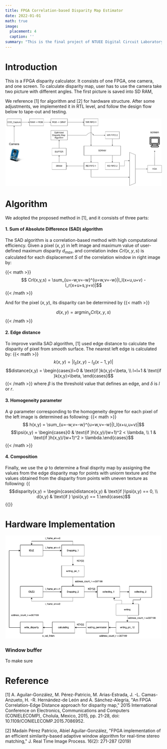 ```yaml
---
title: FPGA Correlation-based Disparity Map Estimator
date: 2022-01-01
math: true
image:
  placement: 4
  caption: ''
summary: "This is the final project of NTUEE Digital Circuit Laboratory (EE3016). In collaboration with H.L. Hsieh, S.C. Yang."
---
```


# Introduction
This is a FPGA disparity calculator. It consists of one FPGA, one camera, and one screen. To calculate disparity map, user has to use the camera take two picture with different angles. The first picture is saved into SD RAM, 

We reference [1] for algorithm and [2] for hardware structure. After some adjustments, we implemented it in RTL level, and follow the design flow below to tape-out and testing. 

![png](img/block_diagram.png "Fig. Block Diagram")


# Algorithm
We adopted the proposed method in [1], and it consists of three parts:
#### 1. Sum of Absolute Difference (SAD) algorithm
The SAD algorithm is a correlation-based method with high computational efficiency. Given a pixel $(x,y)$ in left image and maximum value of user-defined maximum disparity $d_{max}$, and correlation index $Crl(x,y,s)$ is calculated for each displacement $S$ of the correlation window in right image by:

{{< math >}}
$$ Crl(x,y,s) = \sum_{u=-w,v=-w}^{u=w,v=-w}|I_l(x+u,u+v) - I_r(x+u+s,y+v)|$$
{{< /math >}}

And for the pixel $(x,y)$, its disparity can be determined by 
{{< math >}}
<!-- $$ d(x,y) = argmin_s Crl(x,y,s) $$ -->
$$ d(x,y) = \mathop{\arg\min}_{s} Crl(x,y,s)$$
{{< /math >}}

#### 2. Edge distance
To improve vanilla SAD algorithm, [1] used edge distance to calculate the disparity of pixel from smooth surface. The nearest left edge is calculated by: 
{{< math >}}
$$k(x,y) = |I_{\delta}(x,y)-I_{\delta}(x-1,y)|$$
$$distance(x,y) = \begin{cases}l=0 & \text{if }k(x,y)<\beta, \\
l=l+1 & \text{if }k(x,y)>\beta,  \end{cases}$$
{{< /math >}}
where $\beta$ is the threshold value that defines an edge, and $\delta$ is $l$ or $r$.

#### 3. Homogeneity parameter 
A $\psi$ parameter corresponding to the homogeneity degree for each pixel of the left image is determined as following:
{{< math >}}
$$ h(x,y) = \sum_{u=-w,v=-w}^{u=w,v=-w}|I_l(x+u,u+v)|$$
$$\psi(x,y) = \begin{cases}0 & \text{if }h(x,y)/(w+1)^2 < \lambda, \\
1 & \text{if }h(x,y)/(w+1)^2 > \lambda.\end{cases}$$
{{< /math >}}

#### 4. Composition
Finally, we use the $\psi$ to determine a final disprity map by assigning the values from the edge disparity map for points with uniorm texture and the values obtained from the disparity from points with uneven texture as following: 
{{<math>}}
$$disparity(x,y) = \begin{cases}distance(x,y) & \text{if }\psi(x,y) == 0, \\
d(x,y) & \text{if } \psi(x,y) == 1.\end{cases}$$
{{</math>}}

# Hardware Implementation
![png](img/DCLab_final_FSM.drawio.png "Fig. Finite state machine")
### Window buffer
To make sure 

# Reference
[1] A. Aguilar-González, M. Pérez-Patricio, M. Arias-Estrada, J. -L. Camas-Anzueto, H. -R. Hernández-de León and A. Sánchez-Alegría, "An FPGA Correlation-Edge Distance approach for disparity map," 2015 International Conference on Electronics, Communications and Computers (CONIELECOMP), Cholula, Mexico, 2015, pp. 21-28, doi: 10.1109/CONIELECOMP.2015.7086952. 

[2] Madaín Pérez Patricio, Abiel Aguilar-González, "FPGA implementation of an efficient similarity-based adaptive window algorithm for real-time stereo matching," J. Real Time Image Process. 16(2): 271-287 (2019)